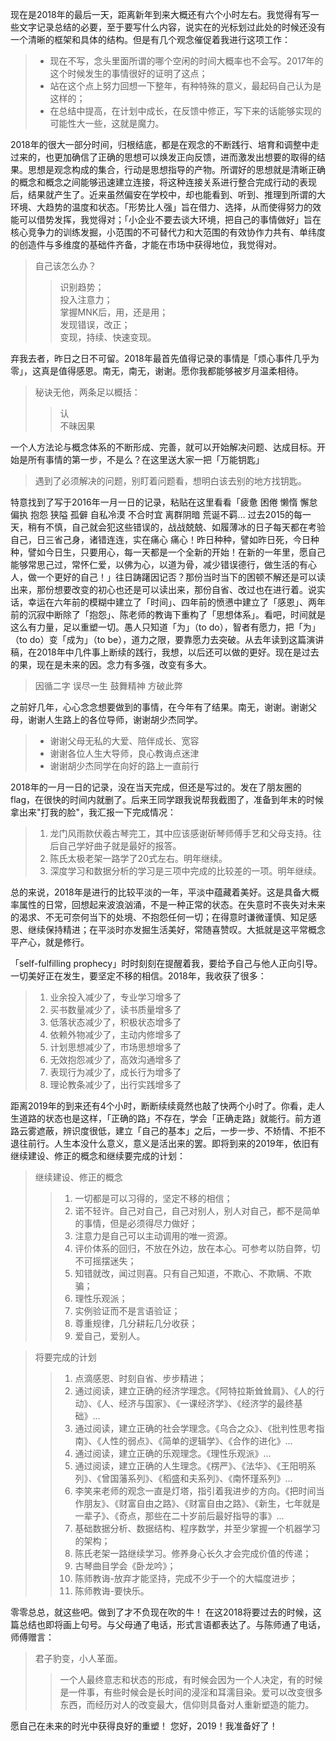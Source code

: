 现在是2018年的最后一天，距离新年到来大概还有六个小时左右。我觉得有写一些文字记录总结的必要，至于要写什么内容，说实在的光标划过此处的时候还没有一个清晰的框架和具体的结构。但是有几个观念催促着我进行这项工作：

> - 现在不写，念头里面所谓的哪个空闲的时间大概率也不会写。2017年的这个时候发生的事情很好的证明了这点；
> - 站在这个点上努力回想一下整年，有种特殊的意义，最起码自己认为是这样的；
> - 在总结中提高，在计划中成长，在反馈中修正，写下来的话能够实现的可能性大一些，这就是魔力。

2018年的很大一部分时间，归根结底，都是在观念的不断践行、培育和调整中走过来的，也更加确信了正确的思想可以焕发正向反馈，进而激发出想要的取得的结果。思想是观念构成的集合，行动是思想指导的产物。所谓好的思想就是清晰正确的概念和概念之间能够迅速建立连接，将这种连接关系进行整合完成行动的表现后，结果就产生了。近来虽然偏安在学校中，却也能看到、听到、推理到所谓的大环境、大趋势的温度和状态。「形势比人强」旨在借力、选择，从而使得努力的效能可以借势发挥，我觉得对；「小企业不要去谈大环境，把自己的事情做好」旨在核心竞争力的训练发掘，小范围的不可替代力和大范围的有效协作力共有、单纬度的创造件与多维度的基础件齐备，才能在市场中获得地位，我觉得对。

> 自己该怎么办？                                                                                                                             
> > 识别趋势；                                                                                                                             
> > 投入注意力；                                                                                                                           
> > 掌握MNK后，用，还是用；                                                                                                                 
> > 发现错误，改正；                                                                                                                         
> > 变现，持续、快速变现。                                                                                                                   

 弃我去者，昨日之日不可留。2018年最首先值得记录的事情是「烦心事件几乎为零」，这真是值得感恩。南无，南无，谢谢。愿你我都能够被岁月温柔相待。
 
 > 秘诀无他，两条足以概括：
 >> 认                                                                                                                                   
 >> 不昧因果
 
 一个人方法论与概念体系的不断形成、完善，就可以开始解决问题、达成目标。开始是所有事情的第一步，不是么？在这里送大家一把「万能钥匙」
 
>  遇到了必须解决的问题，别盯着问题看，想明白该去别的地方找钥匙。

特意找到了写于2016年一月一日的记录，粘贴在这里看看「疲惫 困倦 懒惰 懈怠 偏执 抱怨 狭隘 孤僻 自私冷漠 不合时宜 离群阴暗 荒诞不羁… 过去2015的每一天，稍有不慎，自己就会犯这些错误的，战战兢兢、如履薄冰的日子每天都在考验自己，日三省己身，诸错连连，实在痛心 痛心！昨日种种，譬如昨日死，今日种种，譬如今日生，只要用心，每一天都是一个全新的开始！在新的一年里，愿自己能够常思己过，常怀仁爱，以佛为心，以道为骨，减少错误德行，做生活的有心人，做一个更好的自己！」往日踌躇因记否？那份当时当下的困顿不解还是可以读出来，那份想要改变的初心也还是可以读出来，那份自省、改过也在进行着。说实话，幸运在六年前的模糊中建立了「时间」、四年前的愤懑中建立了「感恩」、两年前的沉寂中断除了「抱怨」、陈老师的教诲下重构了「思想体系」。看吧，时间就是这么有力量，足以重塑一切。愚人只知道「为」（to do），智者有愿力，把「为」（to do）变「成为」（to be），道力之限，要靠愿力去突破。从去年读到这篇演讲稿，在2018年中几件事上断续的践行，我想，以后还可以做的更好。现在是过去的果，现在是未来的因。念力有多强，改变有多大。

>  因循二字 误尽一生 鼓舞精神 方破此弊

之前好几年，心心念念想要做到的事情，在今年有了结果。南无，谢谢。谢谢父母，谢谢人生路上的各位导师，谢谢胡少杰同学。

> - 谢谢父母无私的大爱、陪伴成长、宽容
> - 谢谢各位人生大导师，良心教诲点迷津
> - 谢谢胡少杰同学在向好的路上一直前行

2018年的一月一日的记录，没在当天完成，但还是写过的。发在了朋友圈的flag，在很快的时间内就删了。后来王同学跟我说帮我截图了，准备到年末的时候拿出来"打我的脸"，我汇报一下完成情况：

> 1. 龙门风雨款伏羲古琴完工，其中应该感谢斫琴师傅手艺和父母支持。往后自己学好曲子就是最好的报答。                                               
> 1.  陈氏太极老架一路学了20式左右。明年继续。                                                                                             
> 1.  深度学习和数据分析的学习是三项中完成的比较差的一项。明年继续。                                                                        

总的来说，2018年是进行的比较平淡的一年，平淡中蕴藏着美好。这是具备大概率属性的日常，回想起来波浪汹涌，不是一种正常的状态。在失意时不丧失对未来的渴求、不无可奈何当下的处境、不抱怨任何一切；在得意时谦微谨慎、知足感恩、继续保持精进；在平淡时亦发掘生活美好，常随喜赞叹。大抵就是这平常概念平产心，就是修行。

「self-fulfilling prophecy」时时刻刻在提醒着我，要给予自己与他人正向引导。一切美好正在发生，要坚定不移的相信。2018年，我收获了很多：

> 1. 业余投入减少了，专业学习增多了
> 1. 买书数量减少了，读书质量增多了
> 1. 低落状态减少了，积极状态增多了
> 1. 依赖外物减少了，主动内修增多了
> 1. 计划思想减少了，市场思想增多了
> 1. 无效抱怨减少了，高效沟通增多了
> 1. 表现行为减少了，成长行为增多了
> 1. 理论教条减少了，出行实践增多了

距离2019年的到来还有4个小时，断断续续竟然也敲了快两个小时了。你看，走人生道路的状态也是这样，「正确的路」不存在，学会「正确走路」就能行。前方道路云雾遮蔽，辨识度很低，建立「自己的基本」之后，一步一步、不矫情、不拒不退往前行。人生本没什么意义，意义是活出来的罢。即将到来的2019年，依旧有继续建设、修正的概念和继续要完成的计划：

> 继续建设、修正的概念
> > 1. 一切都是可以习得的，坚定不移的相信；
> > 1. 诺不轻许。自己对自己，自己对别人，别人对自己，都不是简单的事情，但是必须得尽力做好；
> > 1. 注意力是自己可以主动调用的唯一资源。
> > 1. 评价体系的回归，不放在外边，放在本心。可参考以防自弊，切不可摇摆迷失；
> > 1. 知错就改，闻过则喜。只有自己知道，不欺心、不欺瞒、不欺骗；
> > 1. 理性乐观派；
> > 1. 实例验证而不是言语验证；
> > 1. 尊重规律，几分耕耘几分收获；
> > 1. 爱自己，爱别人。

> 将要完成的计划
> > 1. 点滴感恩、时刻自省、步步精进；
> > 1. 通过阅读，建立正确的经济学理念。《阿特拉斯耸耸肩》、《人的行动》、《人、经济与国家》、《一课经济学》、《经济学的最终基础》...
> > 1. 通过阅读，建立正确的社会学理念。《乌合之众》、《批判性思考指南》、《人性的弱点》、《简单的逻辑学》、《合作的进化》...
> > 1. 通过阅读，建立正确的乐观理念。《理性乐观派》...
> > 1. 通过阅读，建立正确的人生理念。《楞严》、《法华》、《王阳明系列》、《曾国藩系列》、《稻盛和夫系列》、《南怀瑾系列》...
> > 1. 李笑来老师的观念一直是灯塔，指引着我进步的方向。《把时间当作朋友》、《财富自由之路》、《财富自由之路》、《新生，七年就是一辈子》、《奇点，那些在二十岁前后最好指导的事》...
> > 1. 基础数据分析、数据结构、程序数学，并至少掌握一个机器学习的架构；
> > 1. 陈氏老架一路继续学习。修养身心长久才会完成价值的传递；
> > 1. 古琴曲目学会《卧龙吟》；
> > 1. 陈师教诲-放弃才能坚持，完成不少于一个的大幅度进步；
> > 1. 陈师教诲-要快乐。

零零总总，就这些吧。做到了才不负现在吹的牛！
在这2018将要过去的时候，这篇总结也即将画上句号。与父母通了电话，形式言语都表达了。与陈师通了电话，师傅赠言：

> 君子豹变，小人革面。
> > 一个人最终意志和状态的形成，有时候会因为一个人决定，有的时候是一件事，有些时候会是长时间的浸淫和耳濡目染。爱可以改变很多东西，而经历对人的改变最大，信仰则具备对人重新塑造的能力。

愿自己在未来的时光中获得良好的重塑！
您好，2019！我准备好了！
